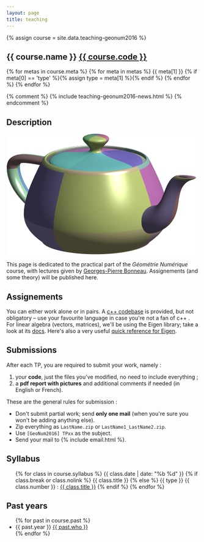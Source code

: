 ```yaml
---
layout: page
title: teaching
---
```


{% assign course = site.data.teaching-geonum2016 %}

<section class="course">
 
<h1>{{ course.name }} <a href="{{ course.url }}">{{ course.code }}</a></h1>

<div class="meta">
 {% for metas in course.meta %}
  {% for meta in metas %}
   <span class="{{ meta[0] }}">{{ meta[1] }}</span>
   {% if meta[0] == 'type' %}{% assign type = meta[1] %}{% endif %}
  {% endfor %}
 {% endfor %}
</div>

{% comment %}
{% include teaching-geonum2016-news.html %}
{% endcomment %}

<h2>Description</h2>
<img src="/assets/geo-num-2016/teapot.png" alt="Utah teapot" title="Utah teapot" />
<p>
This page is dedicated to the practical part of the <em>Géométrie Numérique</em> course, with lectures given by <a href="http://www-evasion.imag.fr/Membres/Georges-Pierre.Bonneau/">Georges-Pierre Bonneau</a>. Assignements (and some theory) will be published here.
</p>

<h2>Assignements</h2>
<p>
You can either work alone or in pairs.
A <a href="https://github.com/bbrrck/geo-num-2016">c++ codebase</a> is provided, but not obligatory – use your favourite language in case you're not a fan of c++ .
For linear algebra (vectors, matrices), we'll be using the Eigen library; take a look at its 
<a href="http://eigen.tuxfamily.org/index.php?title=Main_Page">docs</a>. Here's also a very useful
<a href="http://eigen.tuxfamily.org/dox-devel/AsciiQuickReference.txt">quick reference for Eigen</a>.
</p>

<h2 id="submissions">Submissions</h2>
After each TP, you are required to submit your work, namely :
<ol>
    <li>your <strong>code</strong>, just the files you've modified, no need to include everything ;</li>
    <li>a <strong>pdf report with pictures</strong> and additional comments if needed (in English or French).</li>
</ol>

These are the general rules for submission :
<ul class="submissions">
    <li>Don't submit partial work; send <strong>only one mail</strong> (when you're sure you won't be adding anything else).</li>
    <li>Zip everything as <code>LastName.zip</code> or <code>LastName1_LastName2.zip</code>.</li>
    <li>Use <code>[GeoNum2016] TPxx</code> as the subject.</li>
    <li>Send your mail to {% include email.html %}.</li>
</ul>

<h2>Syllabus</h2>
 <ul class="calendar">
 {% for class in course.syllabus %}
   <li{% if class.break %} class="break"{% endif %}>
   <span class="date">{{ class.date | date: "%b %d" }}</span>
   <span class="title">
   {% if class.break or class.nolink %}
   {{ class.title }}
   {% else %}
   {{ type }} {{ class.number }} :
   <a href="/teaching/{{ course.slug }}/{{ type | downcase }}{{ class.number }}.html">{{ class.title }}</a>
   {% endif %}
   </span>
   </li>
 {% endfor %}
 </ul>

<h2>Past years</h2>
 <ul class="past">
 {% for past in course.past %}
 <li>
  <span class="date">{{ past.year }}</span> 
  <span class="title"><a href="{{ past.url }}">{{ past.who }}</a></span>
 </li>
 {% endfor %}
 </ul>

</section>

